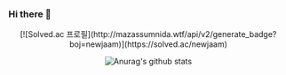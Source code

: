 ### Hi there 👋
<div align="center">
[![Solved.ac 프로필](http://mazassumnida.wtf/api/v2/generate_badge?boj=newjaam)](https://solved.ac/newjaam)

![Anurag's github stats](https://github-readme-stats.vercel.app/api?username=newdatajaam&show_icons=true&theme=shadow_blue)
</div>

<!--
**newdatajaam/newdatajaam** is a ✨ _special_ ✨ repository because its `README.md` (this file) appears on your GitHub profile.

Here are some ideas to get you started:

- 🔭 I’m currently working on ...
- 🌱 I’m currently learning ...
- 👯 I’m looking to collaborate on ...
- 🤔 I’m looking for help with ...
- 💬 Ask me about ...
- 📫 How to reach me: ...
- 😄 Pronouns: ...
- ⚡ Fun fact: ...
-->
